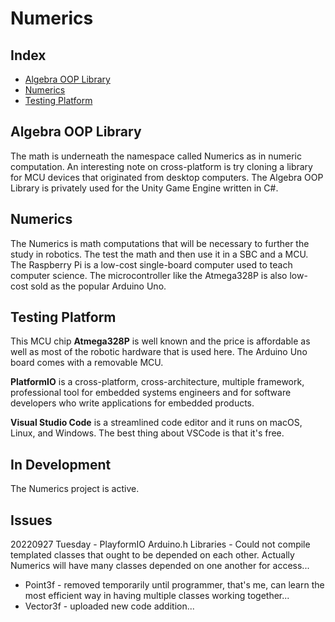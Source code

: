 # Numerics

## Index

- [Algebra OOP Library](#algebra-oop-library)
- [Numerics](#numerics)
- [Testing Platform](#testing-platform)

</hr>

## Algebra OOP Library

The math is underneath the namespace called Numerics as in numeric computation. An interesting note on cross-platform is try cloning a library for MCU devices that originated from desktop computers. The Algebra OOP Library is privately used for the Unity Game Engine written in C#.

## Numerics

The Numerics is math computations that will be necessary to further the study in robotics. The test the math and then use it in a SBC and a MCU. The Raspberry Pi is a low-cost single-board computer used to teach computer science. The microcontroller like the Atmega328P is also low-cost sold as the popular Arduino Uno.

## Testing Platform

This MCU chip **Atmega328P** is well known and the price is affordable as well as most of the robotic hardware that is used here. The Arduino Uno board comes with a removable MCU.

**PlatformIO** is a cross-platform, cross-architecture, multiple framework, professional tool for embedded systems engineers and for software developers who write applications for embedded products. 

**Visual Studio Code** is a streamlined code editor and it runs on macOS, Linux, and Windows. The best thing about VSCode is that it's free.

## In Development

The Numerics project is active.

## Issues

20220927 Tuesday - PlayformIO Arduino.h Libraries - Could not compile templated classes that ought to be depended on each other. Actually Numerics will have many classes depended on one another for access...

- Point3f - removed temporarily until programmer, that's me, can learn the most efficient way in having multiple classes working together...
- Vector3f - uploaded new code addition...
